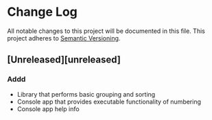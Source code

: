 # Change Log
All notable changes to this project will be documented in this file.
This project adheres to [Semantic Versioning](http://semver.org/).

## [Unreleased][unreleased]
### Addd
- Library that performs basic grouping and sorting
- Console app that provides executable functionality of numbering
- Console app help info
